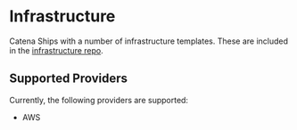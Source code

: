 # Infrastructure

Catena Ships with a number of infrastructure templates. These are included in the [infrastructure repo](https://github.com/catenatools/infrastructure).

## Supported Providers

Currently, the following providers are supported:

* AWS